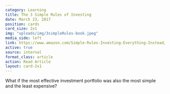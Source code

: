 ```yaml
---
category: Learning
title: The 3 Simple Rules of Investing
date: March 23, 2017
position: cards
card_size: 2x1
img: "uploads/img/3simpleRules-book.jpeg"
media_side: left
link: https://www.amazon.com/Simple-Rules-Investing-Everything-Instead/dp/1626561621/ref=sr_1_1?ie=UTF8&qid=1487016255&sr=8-1&keywords=edesess
active: true
source: internal
format_class: article
action: Read Article
layout: card-2x1
---
```

What if the most effective investment portfolio was also the most simple and the least expensive?